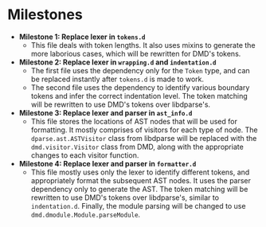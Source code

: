 # Milestones

- **Milestone 1: Replace lexer in `tokens.d`**
    - This file deals with token lengths. It also uses mixins to generate the more laborious cases, which will be rewritten for DMD's tokens.
- **Milestone 2: Replace lexer in `wrapping.d` and `indentation.d`**
    - The first file uses the dependency only for the `Token` type, and can be replaced instantly after `tokens.d` is made to work.
    - The second file uses the dependency to identify various boundary tokens and infer the correct indentation level. The token matching will be rewritten to use DMD's tokens over libdparse's.
- **Milestone 3: Replace lexer and parser in `ast_info.d`**
    - This file stores the locations of AST nodes that will be used for formatting. It mostly comprises of visitors for each type of node. The `dparse.ast.ASTVisitor` class from libdparse will be replaced with the `dmd.visitor.Visitor` class from DMD, along with the appropriate changes to each visitor function.
- **Milestone 4: Replace lexer and parser in `formatter.d`**
    - This file mostly uses only the lexer to identify different tokens, and appropriately format the subsequent AST nodes. It uses the parser dependency only to generate the AST. The token matching will be rewritten to use DMD's tokens over libdparse's, similar to `indentation.d`. Finally, the module parsing will be changed to use `dmd.dmodule.Module.parseModule`.
